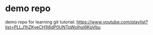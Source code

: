 # demo repo

demo repo for learning git
tutorial: https://www.youtube.com/playlist?list=PLLJ1hZKyeCH1I8dP0UNTpWoIhsl6KpVbu

